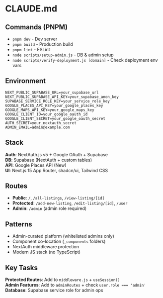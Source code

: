 # CLAUDE.md

## Commands (PNPM)
- `pnpm dev` - Dev server
- `pnpm build` - Production build  
- `pnpm lint` - ESLint
- `node scripts/setup-admin.js` - DB & admin setup
- `node scripts/verify-deployment.js [domain]` - Check deployment env vars

## Environment
```
NEXT_PUBLIC_SUPABASE_URL=your_supabase_url
NEXT_PUBLIC_SUPABASE_API_KEY=your_supabase_anon_key  
SUPABASE_SERVICE_ROLE_KEY=your_service_role_key
GOOGLE_PLACES_API_KEY=your_google_places_key
GOOGLE_MAPS_API_KEY=your_google_maps_key
GOOGLE_CLIENT_ID=your_google_oauth_id
GOOGLE_CLIENT_SECRET=your_google_oauth_secret
AUTH_SECRET=your_nextauth_secret
ADMIN_EMAIL=admin@example.com
```

## Stack
**Auth**: NextAuth.js v5 + Google OAuth + Supabase  
**DB**: Supabase (NextAuth + custom tables)  
**API**: Google Places API (New)  
**UI**: Next.js 15 App Router, shadcn/ui, Tailwind CSS

## Routes
- **Public**: `/`, `/all-listings`, `/view-listing/[id]`
- **Protected**: `/add-new-listing`, `/edit-listing/[id]`, `/user`  
- **Admin**: `/admin` (admin role required)

## Patterns
- Admin-curated platform (whitelisted admins only)
- Component co-location (`_components` folders)
- NextAuth middleware protection
- Modern JS stack (no TypeScript)

## Key Tasks
**Protected Routes**: Add to `middleware.js` + `useSession()`  
**Admin Features**: Add to `adminRoutes` + check `user.role === 'admin'`  
**Database**: Supabase service role for admin ops